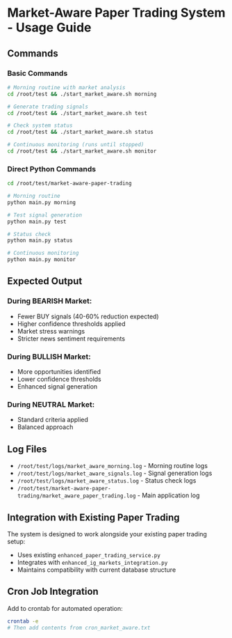 # Market-Aware Paper Trading System - Usage Guide

## Commands

### Basic Commands
```bash
# Morning routine with market analysis
cd /root/test && ./start_market_aware.sh morning

# Generate trading signals  
cd /root/test && ./start_market_aware.sh test

# Check system status
cd /root/test && ./start_market_aware.sh status

# Continuous monitoring (runs until stopped)
cd /root/test && ./start_market_aware.sh monitor
```

### Direct Python Commands
```bash
cd /root/test/market-aware-paper-trading

# Morning routine
python main.py morning

# Test signal generation
python main.py test

# Status check
python main.py status

# Continuous monitoring
python main.py monitor
```

## Expected Output

### During BEARISH Market:
- Fewer BUY signals (40-60% reduction expected)
- Higher confidence thresholds applied
- Market stress warnings
- Stricter news sentiment requirements

### During BULLISH Market:
- More opportunities identified
- Lower confidence thresholds
- Enhanced signal generation

### During NEUTRAL Market:
- Standard criteria applied
- Balanced approach

## Log Files
- `/root/test/logs/market_aware_morning.log` - Morning routine logs
- `/root/test/logs/market_aware_signals.log` - Signal generation logs  
- `/root/test/logs/market_aware_status.log` - Status check logs
- `/root/test/market-aware-paper-trading/market_aware_paper_trading.log` - Main application log

## Integration with Existing Paper Trading

The system is designed to work alongside your existing paper trading setup:
- Uses existing `enhanced_paper_trading_service.py`
- Integrates with `enhanced_ig_markets_integration.py`
- Maintains compatibility with current database structure

## Cron Job Integration

Add to crontab for automated operation:
```bash
crontab -e
# Then add contents from cron_market_aware.txt
```
